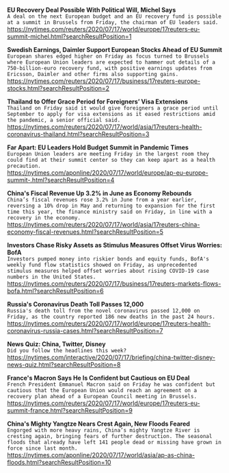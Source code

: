 **EU Recovery Deal Possible With Political Will, Michel Says**\
`A deal on the next European budget and an EU recovery fund is possible at a summit in Brussels from Friday, the chairman of EU leaders said.`\
https://nytimes.com/reuters/2020/07/17/world/europe/17reuters-eu-summit-michel.html?searchResultPosition=1

**Swedish Earnings, Daimler Support European Stocks Ahead of EU Summit**\
`European shares edged higher on Friday as focus turned to Brussels where European Union leaders are expected to hammer out details of a 750-billion-euro recovery fund, with positive earnings updates from Ericsson, Daimler and other firms also supporting gains.`\
https://nytimes.com/reuters/2020/07/17/business/17reuters-europe-stocks.html?searchResultPosition=2

**Thailand to Offer Grace Period for Foreigners’ Visa Extensions**\
`Thailand on Friday said it would give foreigners a grace period until September to apply for visa extensions as it eased restrictions amid the pandemic, a senior official said.  `\
https://nytimes.com/reuters/2020/07/17/world/asia/17reuters-health-coronavirus-thailand.html?searchResultPosition=3

**Far Apart: EU Leaders Hold Budget Summit in Pandemic Times**\
`European Union leaders are meeting Friday in the largest room they could find at their summit center so they can keep apart as a health precaution.`\
https://nytimes.com/aponline/2020/07/17/world/europe/ap-eu-europe-summit-.html?searchResultPosition=4

**China's Fiscal Revenue Up 3.2% in June as Economy Rebounds**\
`China’s fiscal revenues rose 3.2% in June from a year earlier, reversing a 10% drop in May and returning to expansion for the first time this year, the finance ministry said on Friday, in line with a recovery in the economy.`\
https://nytimes.com/reuters/2020/07/17/world/asia/17reuters-china-economy-fiscal-revenues.html?searchResultPosition=5

**Investors Chase Risky Assets as Stimulus Measures Offset Virus Worries: BofA**\
`Investors pumped money into riskier bonds and equity funds, BofA's weekly fund flow statistics showed on Friday, as unprecedented stimulus measures helped offset worries about rising COVID-19 case numbers in the United States.`\
https://nytimes.com/reuters/2020/07/17/business/17reuters-markets-flows-bofa.html?searchResultPosition=6

**Russia's Coronavirus Death Toll Passes 12,000**\
`Russia's death toll from the novel coronavirus passed 12,000 on Friday, as the country reported 186 new deaths in the past 24 hours.`\
https://nytimes.com/reuters/2020/07/17/world/europe/17reuters-health-coronavirus-russia-cases.html?searchResultPosition=7

**News Quiz: China, Twitter, Disney**\
`Did you follow the headlines this week?`\
https://nytimes.com/interactive/2020/07/17/briefing/china-twitter-disney-news-quiz.html?searchResultPosition=8

**France's Macron Says He Is Confident but Cautious on EU Deal**\
`French President Emmanuel Macron said on Friday he was confident but cautious that the European Union would reach an agreement on a recovery plan ahead of a European Council meeting in Brussels.`\
https://nytimes.com/reuters/2020/07/17/world/europe/17reuters-eu-summit-france.html?searchResultPosition=9

**China's Mighty Yangtze Nears Crest Again, New Floods Feared**\
`Engorged with more heavy rains, China’s mighty Yangtze River is cresting again, bringing fears of further destruction. The seasonal floods that already have left 141 people dead or missing have grown in force since last month.`\
https://nytimes.com/aponline/2020/07/17/world/asia/ap-as-china-floods.html?searchResultPosition=10

